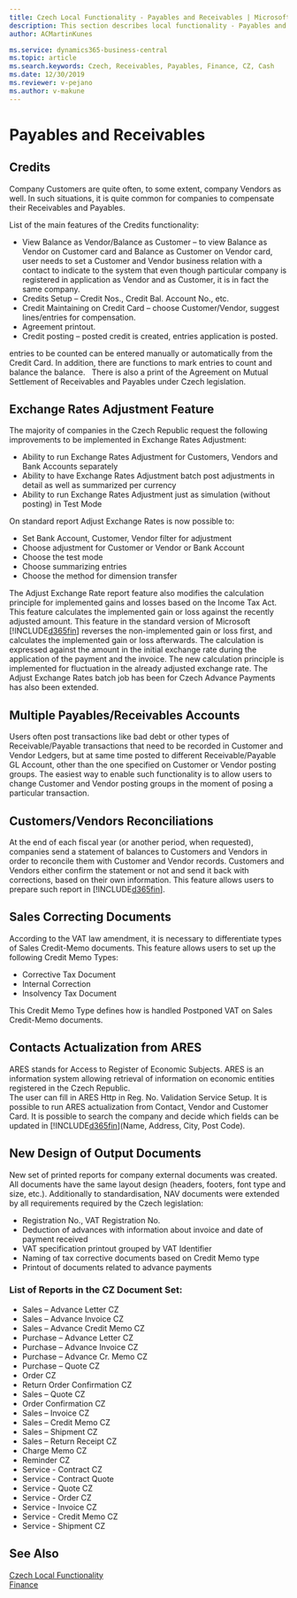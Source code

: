 ```yaml
---
title: Czech Local Functionality - Payables and Receivables | Microsoft Docs
description: This section describes local functionality - Payables and Receivables
author: ACMartinKunes

ms.service: dynamics365-business-central
ms.topic: article
ms.search.keywords: Czech, Receivables, Payables, Finance, CZ, Cash
ms.date: 12/30/2019
ms.reviewer: v-pejano
ms.author: v-makune
---
```


# Payables and Receivables

## Credits

Company Customers are quite often, to some extent, company Vendors as well. In such situations, it is quite common for companies to compensate their Receivables and Payables.

List of the main features of the Credits functionality:  
- View Balance as Vendor/Balance as Customer – to view Balance as Vendor on Customer card and Balance as Customer on Vendor card, user needs to set a Customer and Vendor business relation with a contact to indicate to the system that even though particular company is registered in application as Vendor and as Customer, it is in fact the same company.
- Credits Setup – Credit Nos., Credit Bal. Account No., etc.
- Credit Maintaining on Credit Card – choose Customer/Vendor, suggest lines/entries for compensation.
- Agreement printout.
- Credit posting – posted credit is created, entries application is posted.

entries to be counted can be entered manually or automatically from the Credit Card. In addition, there are functions to mark entries to count and balance the balance.
 
There is also a print of the Agreement on Mutual Settlement of Receivables and Payables under Czech legislation.

## Exchange Rates Adjustment Feature

The majority of companies in the Czech Republic request the following improvements to be implemented in Exchange Rates Adjustment: 
- Ability to run Exchange Rates Adjustment for Customers, Vendors and Bank Accounts separately 
- Ability to have Exchange Rates Adjustment batch post adjustments in detail as well as summarized per currency 
- Ability to run Exchange Rates Adjustment just as simulation (without posting) in Test Mode

On standard report Adjust Exchange Rates is now possible to:
- Set Bank Account, Customer, Vendor filter for adjustment
- Choose adjustment for Customer or Vendor or Bank Account
- Choose the test mode
- Choose summarizing entries 
- Choose the method for dimension transfer

The Adjust Exchange Rate report feature also modifies the calculation principle for implemented gains and losses based on the Income Tax Act. This feature calculates the implemented gain or loss against the recently adjusted amount.
This feature in the standard version of Microsoft [!INCLUDE[d365fin](../../includes/d365fin_md.md)] reverses the non-implemented gain or loss first, and calculates the implemented gain or loss afterwards. The calculation is expressed against the amount in the initial exchange rate during the application of the payment and the invoice.
The new calculation principle is implemented for fluctuation in the already adjusted exchange rate.
The Adjust Exchange Rates batch job has been for Czech Advance Payments has also been extended.

## Multiple Payables/Receivables Accounts

Users often post transactions like bad debt or other types of Receivable/Payable transactions that need to be recorded in Customer and Vendor Ledgers, but at same time posted to different Receivable/Payable GL Account, other than the one specified on Customer or Vendor posting groups. The easiest way to enable such functionality is to allow users to change Customer and Vendor posting groups in the moment of posing a particular transaction.

## Customers/Vendors Reconciliations

At the end of each fiscal year (or another period, when requested), companies send a statement of balances to Customers and Vendors in order to reconcile them with Customer and Vendor records. Customers and Vendors either confirm the statement or not and send it back with corrections, based on their own information. This feature allows users to prepare such report in [!INCLUDE[d365fin](../../includes/d365fin_md.md)].

## Sales Correcting Documents

According to the VAT law amendment, it is necessary to differentiate types of Sales Credit-Memo documents. This feature allows users to set up the following Credit Memo Types:
- Corrective Tax Document
- Internal Correction
- Insolvency Tax Document

This Credit Memo Type defines how is handled Postponed VAT on Sales Credit-Memo documents.

## Contacts Actualization from ARES

ARES stands for Access to Register of Economic Subjects. ARES is an information system allowing retrieval of information on economic entities registered in the Czech Republic.  
The user can fill in ARES Http in Reg. No. Validation Service Setup. 
It is possible to run ARES actualization from Contact, Vendor and Customer Card. It is possible to search the company and decide which fields can be updated in [!INCLUDE[d365fin](../../includes/d365fin_md.md)](Name, Address, City, Post Code).

## New Design of Output Documents

New set of printed reports for company external documents was created.
All documents have the same layout design (headers, footers, font type and size, etc.).
Additionally to standardisation, NAV documents were extended by all requirements required by the Czech legislation:  
- Registration No., VAT Registration No.
- Deduction of advances with information about invoice and date of payment received
- VAT specification printout grouped by VAT Identifier
- Naming of tax corrective documents based on Credit Memo type
- Printout of documents related to advance payments

### List of Reports in the CZ Document Set:
- Sales – Advance Letter CZ
- Sales – Advance Invoice CZ
- Sales – Advance Credit Memo CZ
- Purchase – Advance Letter CZ
- Purchase – Advance Invoice CZ
- Purchase – Advance Cr. Memo CZ
- Purchase – Quote CZ
- Order CZ
- Return Order Confirmation CZ
- Sales – Quote CZ
- Order Confirmation CZ
- Sales – Invoice CZ
- Sales – Credit Memo CZ
- Sales – Shipment CZ
- Sales – Return Receipt CZ
- Charge Memo CZ
- Reminder CZ
- Service - Contract CZ
- Service - Contract Quote
- Service - Quote CZ
- Service - Order CZ
- Service - Invoice CZ
- Service - Credit Memo CZ
- Service - Shipment CZ

## See Also
[Czech Local Functionality](czech-local-functionality.md)  
[Finance](finance.md)